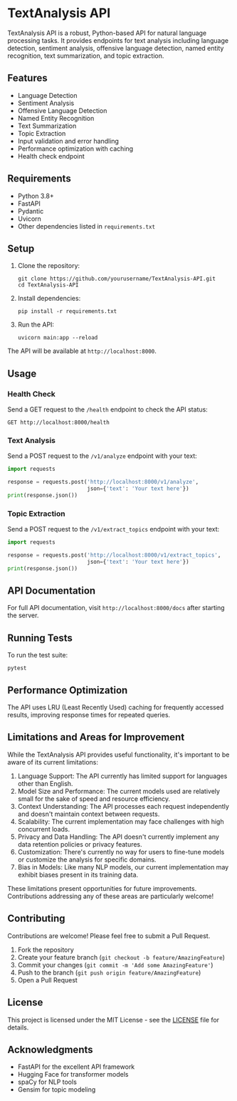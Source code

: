 # TextAnalysis API

TextAnalysis API is a robust, Python-based API for natural language processing tasks. It provides endpoints for text analysis including language detection, sentiment analysis, offensive language detection, named entity recognition, text summarization, and topic extraction.

## Features

- Language Detection
- Sentiment Analysis
- Offensive Language Detection
- Named Entity Recognition
- Text Summarization
- Topic Extraction
- Input validation and error handling
- Performance optimization with caching
- Health check endpoint

## Requirements

- Python 3.8+
- FastAPI
- Pydantic
- Uvicorn
- Other dependencies listed in `requirements.txt`

## Setup

1. Clone the repository:

   ```
   git clone https://github.com/yourusername/TextAnalysis-API.git
   cd TextAnalysis-API
   ```

2. Install dependencies:

   ```
   pip install -r requirements.txt
   ```

3. Run the API:
   ```
   uvicorn main:app --reload
   ```

The API will be available at `http://localhost:8000`.

## Usage

### Health Check

Send a GET request to the `/health` endpoint to check the API status:

```
GET http://localhost:8000/health
```

### Text Analysis

Send a POST request to the `/v1/analyze` endpoint with your text:

```python
import requests

response = requests.post('http://localhost:8000/v1/analyze',
                         json={'text': 'Your text here'})
print(response.json())
```

### Topic Extraction

Send a POST request to the `/v1/extract_topics` endpoint with your text:

```python
import requests

response = requests.post('http://localhost:8000/v1/extract_topics',
                         json={'text': 'Your text here'})
print(response.json())
```

## API Documentation

For full API documentation, visit `http://localhost:8000/docs` after starting the server.

## Running Tests

To run the test suite:

```
pytest
```

## Performance Optimization

The API uses LRU (Least Recently Used) caching for frequently accessed results, improving response times for repeated queries.

## Limitations and Areas for Improvement

While the TextAnalysis API provides useful functionality, it's important to be aware of its current limitations:

1. Language Support: The API currently has limited support for languages other than English.
2. Model Size and Performance: The current models used are relatively small for the sake of speed and resource efficiency.
3. Context Understanding: The API processes each request independently and doesn't maintain context between requests.
4. Scalability: The current implementation may face challenges with high concurrent loads.
5. Privacy and Data Handling: The API doesn't currently implement any data retention policies or privacy features.
6. Customization: There's currently no way for users to fine-tune models or customize the analysis for specific domains.
7. Bias in Models: Like many NLP models, our current implementation may exhibit biases present in its training data.

These limitations present opportunities for future improvements. Contributions addressing any of these areas are particularly welcome!

## Contributing

Contributions are welcome! Please feel free to submit a Pull Request.

1. Fork the repository
2. Create your feature branch (`git checkout -b feature/AmazingFeature`)
3. Commit your changes (`git commit -m 'Add some AmazingFeature'`)
4. Push to the branch (`git push origin feature/AmazingFeature`)
5. Open a Pull Request

## License

This project is licensed under the MIT License - see the [LICENSE](LICENSE) file for details.

## Acknowledgments

- FastAPI for the excellent API framework
- Hugging Face for transformer models
- spaCy for NLP tools
- Gensim for topic modeling
